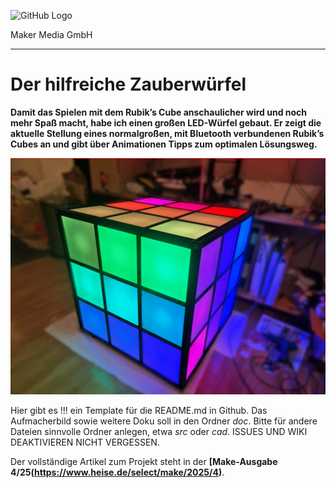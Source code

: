 ![GitHub Logo](http://www.heise.de/make/icons/make_logo.png)

Maker Media GmbH

***

# Der hilfreiche Zauberwürfel

**Damit das Spielen mit dem Rubik’s Cube anschaulicher wird und noch mehr Spaß macht, habe ich einen großen LED-Würfel gebaut. Er zeigt die aktuelle Stellung eines normalgroßen, mit Bluetooth verbundenen Rubik’s Cubes an und gibt über Animationen Tipps zum optimalen Lösungsweg.**

![Aufmacherbild aus dem Heft](https://github.com/MakeMagazinDE/Zauberwuerfel/blob/main/Bild%2001%20-%2020250409_001212.jpg)



Hier gibt es !!! ein Template für die README.md in Github. Das Aufmacherbild sowie weitere Doku soll in den Ordner _doc_. Bitte für andere Dateien sinnvolle Ordner anlegen, etwa _src_ oder _cad_.
ISSUES UND WIKI DEAKTIVIEREN NICHT VERGESSEN.

Der vollständige Artikel zum Projekt steht in der **[Make-Ausgabe 4/25(https://www.heise.de/select/make/2025/4)**.
